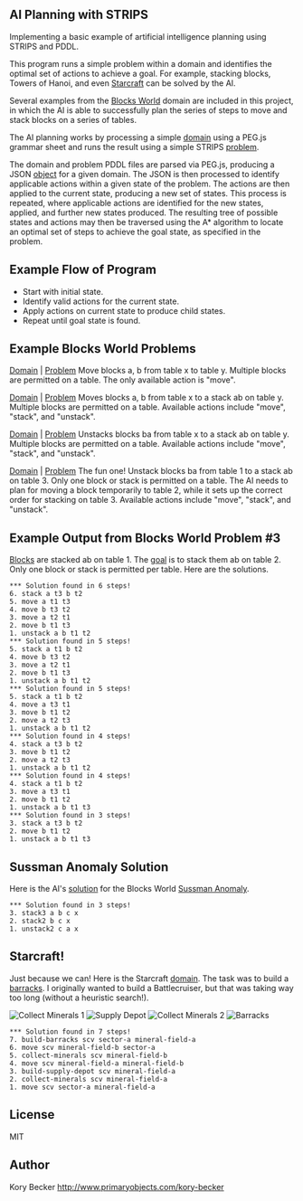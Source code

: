 ﻿AI Planning with STRIPS
--------

Implementing a basic example of artificial intelligence planning using STRIPS and PDDL.

This program runs a simple problem within a domain and identifies the optimal set of actions to achieve a goal. For example, stacking blocks, Towers of Hanoi, and even [Starcraft](https://github.com/primaryobjects/strips#starcraft) can be solved by the AI.

Several examples from the [Blocks World](http://en.wikipedia.org/wiki/Blocks_world) domain are included in this project, in which the AI is able to successfully plan the series of steps to move and stack blocks on a series of tables.

The AI planning works by processing a simple [domain](https://gist.github.com/primaryobjects/22363e71112d716ea183) using a PEG.js grammar sheet and runs the result using a simple STRIPS [problem](https://gist.github.com/primaryobjects/6f39bf5497b7f52cf17a).

The domain and problem PDDL files are parsed via PEG.js, producing a JSON [object](https://gist.github.com/primaryobjects/6cb0d14b3bbef3388b7a) for a given domain. The JSON is then processed to identify applicable actions within a given state of the problem. The actions are then applied to the current state, producing a new set of states. This process is repeated, where applicable actions are identified for the new states, applied, and further new states produced. The resulting tree of possible states and actions may then be traversed using the A* algorithm to locate an optimal set of steps to achieve the goal state, as specified in the problem.

## Example Flow of Program

- Start with initial state.
- Identify valid actions for the current state.
- Apply actions on current state to produce child states.
- Repeat until goal state is found.

## Example Blocks World Problems

[Domain](https://github.com/primaryobjects/strips/blob/master/grammar/blocksworld1/domain.txt) | 
[Problem](https://github.com/primaryobjects/strips/blob/master/grammar/blocksworld1/problem.txt)
Move blocks a, b from table x to table y. Multiple blocks are permitted on a table. The only available action is "move".

[Domain](https://github.com/primaryobjects/strips/blob/master/grammar/blocksworld2/domain.txt) | 
[Problem](https://github.com/primaryobjects/strips/blob/master/grammar/blocksworld2/problem.txt)
Moves blocks a, b from table x to a stack ab on table y. Multiple blocks are permitted on a table. Available actions include "move", "stack", and "unstack".

[Domain](https://github.com/primaryobjects/strips/blob/master/grammar/blocksworld2/domain.txt) | 
[Problem](https://github.com/primaryobjects/strips/blob/master/grammar/blocksworld2/problem2.txt)
Unstacks blocks ba from table x to a stack ab on table y. Multiple blocks are permitted on a table. Available actions include "move", "stack", and "unstack".

[Domain](https://github.com/primaryobjects/strips/blob/master/grammar/blocksworld3/domain.txt) | 
[Problem](https://github.com/primaryobjects/strips/blob/master/grammar/blocksworld3/problem.txt)
The fun one! Unstack blocks ba from table 1 to a stack ab on table 3. Only one block or stack is permitted on a table. The AI needs to plan for moving a block temporarily to table 2, while it sets up the correct order for stacking on table 3. Available actions include "move", "stack", and "unstack".

## Example Output from Blocks World Problem #3

[Blocks](http://www.d.umn.edu/~gshute/cs2511/projects/Java/assignment6/blocks/blocks.xhtml) are stacked ab on table 1. The [goal](https://github.com/primaryobjects/strips/blob/master/grammar/blocksworld3/problem2.txt) is to stack them ab on table 2. Only one block or stack is permitted per table. Here are the solutions.

```
*** Solution found in 6 steps!
6. stack a t3 b t2
5. move a t1 t3
4. move b t3 t2
3. move a t2 t1
2. move b t1 t3
1. unstack a b t1 t2
*** Solution found in 5 steps!
5. stack a t1 b t2
4. move b t3 t2
3. move a t2 t1
2. move b t1 t3
1. unstack a b t1 t2
*** Solution found in 5 steps!
5. stack a t1 b t2
4. move a t3 t1
3. move b t1 t2
2. move a t2 t3
1. unstack a b t1 t2
*** Solution found in 4 steps!
4. stack a t3 b t2
3. move b t1 t2
2. move a t2 t3
1. unstack a b t1 t2
*** Solution found in 4 steps!
4. stack a t1 b t2
3. move a t3 t1
2. move b t1 t2
1. unstack a b t1 t3
*** Solution found in 3 steps!
3. stack a t3 b t2
2. move b t1 t2
1. unstack a b t1 t3
```

## Sussman Anomaly Solution

Here is the AI's [solution](https://github.com/primaryobjects/strips/blob/master/grammar/blocksworld5/problem.txt) for the Blocks World [Sussman Anomaly](http://en.wikipedia.org/wiki/Sussman_Anomaly).

```
*** Solution found in 3 steps!
3. stack3 a b c x
2. stack2 b c x
1. unstack2 c a x
```

## Starcraft!

Just because we can! Here is the Starcraft [domain](https://github.com/primaryobjects/strips/blob/master/grammar/starcraft/domain.txt). The task was to build a [barracks](https://github.com/primaryobjects/strips/blob/master/grammar/starcraft/barracks.txt). I originally wanted to build a Battlecruiser, but that was taking way too long (without a heuristic search!).

![Collect Minerals 1](https://raw.githubusercontent.com/primaryobjects/strips/master/grammar/starcraft/images/minerals.jpg)
![Supply Depot](https://raw.githubusercontent.com/primaryobjects/strips/master/grammar/starcraft/images/supply-depot.jpg)
![Collect Minerals 2](https://raw.githubusercontent.com/primaryobjects/strips/master/grammar/starcraft/images/minerals.jpg)
![Barracks](https://raw.githubusercontent.com/primaryobjects/strips/master/grammar/starcraft/images/barracks.jpg)

```
*** Solution found in 7 steps!
7. build-barracks scv sector-a mineral-field-a
6. move scv mineral-field-b sector-a
5. collect-minerals scv mineral-field-b
4. move scv mineral-field-a mineral-field-b
3. build-supply-depot scv mineral-field-a
2. collect-minerals scv mineral-field-a
1. move scv sector-a mineral-field-a
```

License
----

MIT

Author
----
Kory Becker
http://www.primaryobjects.com/kory-becker